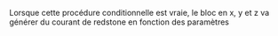 Lorsque cette procédure conditionnelle est vraie, le bloc en x, y et z va générer du courant de redstone en fonction des paramètres